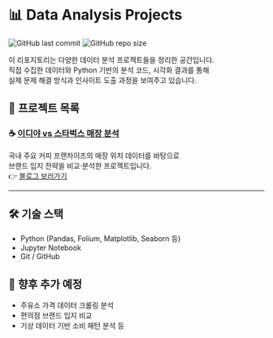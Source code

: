 # 📊 Data Analysis Projects

![GitHub last commit](https://img.shields.io/github/last-commit/pupumom/data_analysis)
![GitHub repo size](https://img.shields.io/github/repo-size/pupumom/data_analysis)

이 리포지토리는 다양한 데이터 분석 프로젝트들을 정리한 공간입니다.  
직접 수집한 데이터와 Python 기반의 분석 코드, 시각화 결과를 통해  
실제 문제 해결 방식과 인사이트 도출 과정을 보여주고 있습니다.

## 📂 프로젝트 목록

### ☕ [이디야 vs 스타벅스 매장 분석](./ediya_vs_starbucks/README.md)
국내 주요 커피 프랜차이즈의 매장 위치 데이터를 바탕으로  
브랜드 입지 전략을 비교·분석한 프로젝트입니다.  
👉 [블로그 보러가기](https://velog.io/@yeongdecember/Data-Analysis-이디야-vs-스타벅스-매장-위치-분석으로-본-브랜드-전략-feat.-웹크롤링-수집)

---

## 🛠 기술 스택
- Python (Pandas, Folium, Matplotlib, Seaborn 등)
- Jupyter Notebook
- Git / GitHub

## 📌 향후 추가 예정
- 주유소 가격 데이터 크롤링 분석
- 편의점 브랜드 입지 비교
- 기상 데이터 기반 소비 패턴 분석 등
